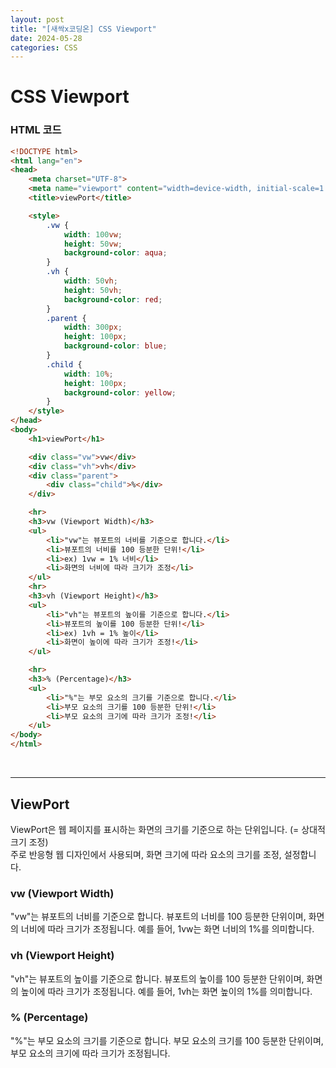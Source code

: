 ```yaml
---
layout: post
title: "[새싹x코딩온] CSS Viewport"
date: 2024-05-28
categories: CSS
---
```


# CSS Viewport
### HTML 코드

```html
<!DOCTYPE html>
<html lang="en">
<head>
    <meta charset="UTF-8">
    <meta name="viewport" content="width=device-width, initial-scale=1.0">
    <title>viewPort</title>

    <style>
        .vw {
            width: 100vw;
            height: 50vw;
            background-color: aqua;
        }
        .vh {
            width: 50vh;
            height: 50vh;
            background-color: red;
        }
        .parent {
            width: 300px;
            height: 100px;
            background-color: blue;
        }
        .child {
            width: 10%;
            height: 100px;
            background-color: yellow;
        }
    </style>
</head>
<body>
    <h1>viewPort</h1>

    <div class="vw">vw</div>
    <div class="vh">vh</div>
    <div class="parent">
        <div class="child">%</div>
    </div>

    <hr>
    <h3>vw (Viewport Width)</h3>
    <ul>
        <li>"vw"는 뷰포트의 너비를 기준으로 합니다.</li>
        <li>뷰포트의 너비를 100 등분한 단위!</li>
        <li>ex) 1vw = 1% 너비</li>
        <li>화면의 너비에 따라 크기가 조정</li>
    </ul>
    <hr>
    <h3>vh (Viewport Height)</h3>
    <ul>
        <li>"vh"는 뷰포트의 높이를 기준으로 합니다.</li>
        <li>뷰포트의 높이를 100 등분한 단위!</li>
        <li>ex) 1vh = 1% 높이</li>
        <li>화면이 높이에 따라 크기가 조정!</li>
    </ul>

    <hr>
    <h3>% (Percentage)</h3>
    <ul>
        <li>"%"는 부모 요소의 크기를 기준으로 합니다.</li>
        <li>부모 요소의 크기를 100 등분한 단위!</li>
        <li>부모 요소의 크기에 따라 크기가 조정!</li>
    </ul>
</body>
</html>
```

<br>
<hr>

## ViewPort

ViewPort은 웹 페이지를 표시하는 화면의 크기를 기준으로 하는 단위입니다. (= 상대적 크기 조정) <br>
주로 반응형 웹 디자인에서 사용되며, 화면 크기에 따라 요소의 크기를 조정, 설정합니다.

### vw (Viewport Width)
"vw"는 뷰포트의 너비를 기준으로 합니다. 뷰포트의 너비를 100 등분한 단위이며, 화면의 너비에 따라 크기가 조정됩니다. 예를 들어, 1vw는 화면 너비의 1%를 의미합니다.

### vh (Viewport Height)
"vh"는 뷰포트의 높이를 기준으로 합니다. 뷰포트의 높이를 100 등분한 단위이며, 화면의 높이에 따라 크기가 조정됩니다. 예를 들어, 1vh는 화면 높이의 1%를 의미합니다.

### % (Percentage)
"%"는 부모 요소의 크기를 기준으로 합니다. 부모 요소의 크기를 100 등분한 단위이며, 부모 요소의 크기에 따라 크기가 조정됩니다.